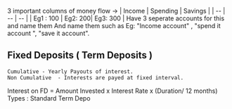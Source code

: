 3 important columns of money flow -> 
| Income | Spending | Savings |
| -- | -- | -- |
| Eg1 : 100 | Eg2: 200| Eg3: 300 |
Have 3 seperate accounts for this and name them
And name them such as Eg: "Income account" , "spend it account ", "save it account".

## Fixed Deposits ( Term Deposits )
	Cumulative - Yearly Payouts of interest.
	Non Cumulative  - Interests are payed at fixed interval.
Interest on FD = Amount Invested x Interest Rate x (Duration/ 12 months)
Types :
	Standard Term Depo

